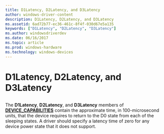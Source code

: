 ```yaml
---
title: D1Latency, D2Latency, and D3Latency
author: windows-driver-content
description: D1Latency, D2Latency, and D3Latency
ms.assetid: 6ad72b77-ec36-461c-8f4f-030d67e5a135
keywords: ["D1Latency", "D2Latency", "D3Latency"]
ms.author: windowsdriverdev
ms.date: 06/16/2017
ms.topic: article
ms.prod: windows-hardware
ms.technology: windows-devices
---
```


# D1Latency, D2Latency, and D3Latency


## <a href="" id="ddk-d1latency-d2latency-and-d3latency-kg"></a>


The **D1Latency**, **D2Latency**, and **D3Latency** members of [**DEVICE\_CAPABILITIES**](https://msdn.microsoft.com/library/windows/hardware/ff543095) contain the approximate time, in 100-microsecond units, that the device requires to return to the D0 state from each of the sleeping states. A driver should specify a latency time of zero for any device power state that it does not support.

 

 




